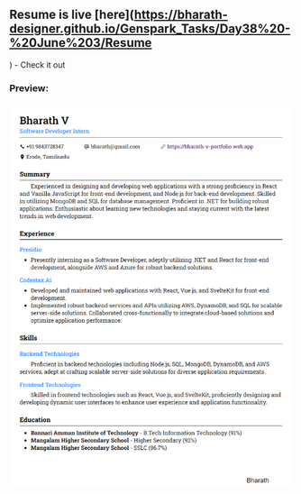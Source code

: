 ## Resume is live [here](https://bharath-designer.github.io/Genspark_Tasks/Day38%20-%20June%203/Resume
) - Check it out


### Preview:
![](Resume_Output.png)